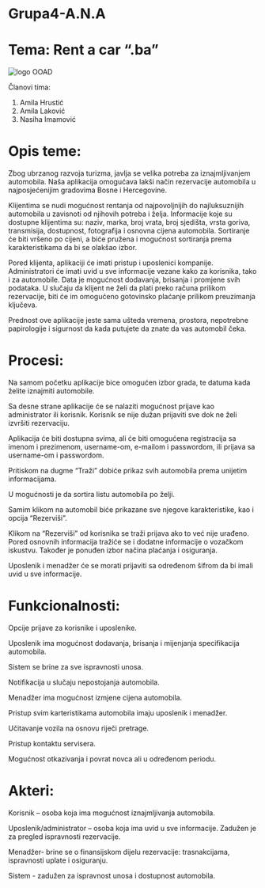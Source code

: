 # Grupa4-A.N.A

# Tema: Rent a car “.ba”

![logo OOAD](https://user-images.githubusercontent.com/44146663/55323464-6bf04900-547f-11e9-9bce-094dadb3163f.jpg)

Članovi tima:

1.	Amila Hrustić
2.	Amila Laković
3.	Nasiha Imamović

# Opis teme:

Zbog ubrzanog razvoja turizma, javlja se velika potreba za iznajmljivanjem automobila. Naša aplikacija omogućava lakši način rezervacije automobila u najposjećenijim gradovima Bosne i Hercegovine. 

Klijentima se nudi mogućnost rentanja od najpovoljnijih do najluksuznijih automobila u zavisnoti od njihovih potreba i želja. Informacije koje su dostupne klijentima su: naziv, marka, broj vrata, broj sjedišta, vrsta goriva, transmisija, dostupnost, fotografija i osnovna cijena automobila. Sortiranje će biti vršeno po cijeni, a biće pružena i mogućnost sortiranja prema karakteristikama da bi se olakšao izbor. 

Pored klijenta, aplikaciji će imati pristup i uposlenici kompanije. Administratori će imati uvid u sve informacije vezane kako za korisnika, tako i za automobile. Data je mogućnost dodavanja, brisanja i promjene svih podataka. U slučaju da klijent ne želi da plati preko računa prilikom rezervacije, biti će im omogućeno gotovinsko plaćanje prilikom preuzimanja ključeva. 

Prednost ove aplikacije jeste sama ušteda vremena, prostora, nepotrebne papirologije i sigurnost da kada putujete da znate da vas automobil čeka.

# Procesi:

Na samom početku aplikacije bice omogućen izbor grada, te datuma kada želite iznajmiti automobile.

Sa desne strane aplikacije će se nalaziti mogućnost prijave kao administrator ili korisnik. Korisnik se nije dužan prijaviti sve dok ne želi izvršiti rezervaciju.

Aplikacija će biti dostupna svima, ali će biti omogućena registracija sa imenom i prezimenom, username-om, e-mailom i passwordom, ili prijava sa username-om i passwordom. 

Pritiskom na dugme “Traži” dobiće prikaz svih automobila prema unijetim informacijama.

U mogućnosti je da sortira listu automobila po želji. 

Samim klikom na automobil biće prikazane sve njegove karakteristike, kao i opcija “Rezerviši”.

Klikom na “Rezerviši” od korisnika se traži prijava ako to već nije urađeno. Pored osnovnih informacija tražiće se i dodatne informacije o vozačkom iskustvu. Također je ponuđen izbor načina plaćanja i osiguranja.

Uposlenik i menadžer će se morati prijaviti sa određenom šifrom da bi imali uvid u sve informacije.


# Funkcionalnosti:

Opcije prijave za korisnike i uposlenike.

Uposlenik ima mogućnost dodavanja, brisanja i mijenjanja specifikacija automobila.

Sistem se brine za sve ispravnosti unosa.

Notifikacija u slučaju nepostojanja automobila.

Menadžer ima mogućnost izmjene cijena automobila.

Pristup svim karteristikama automobila imaju uposlenik i menadžer.

Učitavanje vozila na osnovu riječi pretrage.

Pristup kontaktu servisera.

Mogućnost otkazivanja i povrat novca ali u određenom periodu.


# Akteri:

Korisnik – osoba koja ima mogućnost iznajmljivanja automobila.

Uposlenik/administrator – osoba koja ima uvid u sve informacije. Zadužen je za pregled ispravnosti rezervacije.

Menadžer- brine  se o finansijskom dijelu rezervacije: trasnakcijama,  ispravnosti uplate i osiguranju.

Sistem - zadužen za ispravnost unosa i dostupnost automobila.

